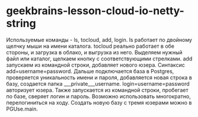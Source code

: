 # geekbrains-lesson-cloud-io-netty-string

Используемые команды - ls, tocloud, add, login. 
ls работает по двойному щелчку мыши на имени каталога.
tocloud реально работает в обе стороны, и загрузка в облако, и выгрузка из него. Выделяем нужный файл или каталог, 
щелкаем кнопку с соответствующими стрелками.
add запускаем из командной строки, добавляет нового юзера. Синтаксис add=username=password. Дальше подключается база в Postgres, 
проверяется уникальность имени и пароля, добавляется новая строка в базу, создается папка ___private___username.
login=username=password авторизует юзера. Также запускается из командной строки, пробегает по базе, сверяет логин и пароль.
Возможно использовать многократно, перелогиниться на ходу.
Создать новую базу с тремя юзерами можно в PGUse.main.
